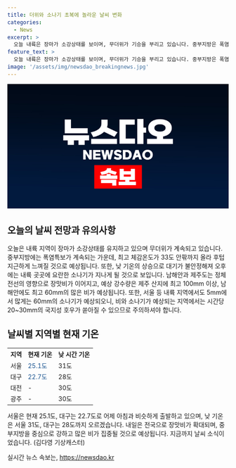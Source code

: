 ```yaml
---
title: 더위와 소나기 초복에 놀라운 날씨 변화
categories:
  - News
excerpt: >
  오늘 내륙은 장마가 소강상태를 보이며, 무더위가 기승을 부리고 있습니다. 중부지방은 폭염특보가 지속되며, 최고 체감온도는 33도 안팎까지 올라 후텁지근할 전망입니다. 대기가 불안정해 오후에는 소나기가 예상되며, 남해안과 제주도는 장맛비가 이어지겠습니다. 지금으로서는 25.1도의 서울과 22.7도의 대구가 예전과 비슷하게 출발하고 있습니다. 내일은 전국으로 장맛비가 확대되고, 중부지방에는 강한 비가 집중될 것으로 예상됩니다. 김다영 기상캐스터가 전하는 날씨였습니다. #날씨 #초복 #폭염특보 #소나기 #장맛비 #MBN
feature_text: >
  오늘 내륙은 장마가 소강상태를 보이며, 무더위가 기승을 부리고 있습니다. 중부지방은 폭염특보가 지속되며, 최고 체감온도는 33도 안팎까지 올라 후텁지근할 전망입니다. 대기가 불안정해 오후에는 소나기가 예상되며, 남해안과 제주도는 장맛비가 이어지겠습니다. 지금으로서는 25.1도의 서울과 22.7도의 대구가 예전과 비슷하게 출발하고 있습니다. 내일은 전국으로 장맛비가 확대되고, 중부지방에는 강한 비가 집중될 것으로 예상됩니다. 김다영 기상캐스터가 전하는 날씨였습니다. #날씨 #초복 #폭염특보 #소나기 #장맛비 #MBN
image: '/assets/img/newsdao_breakingnews.jpg'
---
```


<p><img src="/assets/img/newsdao_breakingnews.jpg" alt="ontimetimes 속보" /></p>

<h2 data-ke-size="size26">오늘의 날씨 전망과 유의사항</h2>

<p data-ke-size="size16">오늘은 내륙 지역이 장마가 소강상태를 유지하고 있으며 무더위가 계속되고 있습니다. 중부지방에는 폭염특보가 계속되는 가운데, 최고 체감온도가 33도 안팎까지 올라 후텁지근하게 느껴질 것으로 예상됩니다. 또한, 낮 기온의 상승으로 대기가 불안정해져 오후에는 내륙 곳곳에 요란한 소나기가 지나게 될 것으로 보입니다. 남해안과 제주도는 정체전선의 영향으로 장맛비가 이어지고, 예상 강수량은 제주 산지에 최고 100mm 이상, 남해안에도 최고 60mm의 많은 비가 예상됩니다. 또한, 서울 등 내륙 지역에서도 5mm에서 많게는 60mm의 소나기가 예상되오니, 비와 소나기가 예상되는 지역에서는 시간당 20~30mm의 국지성 호우가 쏟아질 수 있으므로 주의하셔야 합니다.</p>

<h2 data-ke-size="size26">날씨별 지역별 현재 기온</h2>

<table>
  <tr>
    <th>지역</th>
    <th>현재 기온</th>
    <th>낮 시간 기온</th>
  </tr>
  <tr>
    <td>서울</td>
    <td><span style="color: #1a5490;">25.1도</span></td>
    <td>31도</td>
  </tr>
  <tr>
    <td>대구</td>
    <td><span style="color: #1a5490;">22.7도</span></td>
    <td>28도</td>
  </tr>
  <tr>
    <td>대전</td>
    <td> - </td>
    <td> 30도</td>
  </tr>
  <tr>
    <td>광주</td>
    <td> - </td>
    <td> 30도</td>
  </tr>
</table>

<p data-ke-size="size16">서울은 현재 25.1도, 대구는 22.7도로 어제 아침과 비슷하게 출발하고 있으며, 낮 기온은 서울 31도, 대구는 28도까지 오르겠습니다. 내일은 전국으로 장맛비가 확대되며, 중부지방을 중심으로 강하고 많은 비가 집중될 것으로 예상됩니다. 지금까지 날씨 소식이었습니다. (김다영 기상캐스터)</p>
실시간 뉴스 속보는, <a href="https://newsdao.kr" rel="dofollow">https://newsdao.kr</a>


